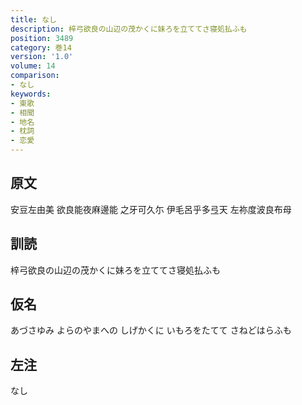 ```yaml
---
title: なし
description: 梓弓欲良の山辺の茂かくに妹ろを立ててさ寝処払ふも
position: 3489
category: 巻14
version: '1.0'
volume: 14
comparison:
- なし
keywords:
- 東歌
- 相聞
- 地名
- 枕詞
- 恋愛
---
```


## 原文

安豆左由美 欲良能夜麻邊能 之牙可久尓 伊毛呂乎多弖天 左祢度波良布母

## 訓読

梓弓欲良の山辺の茂かくに妹ろを立ててさ寝処払ふも

## 仮名

あづさゆみ よらのやまへの しげかくに いもろをたてて さねどはらふも

## 左注

なし
